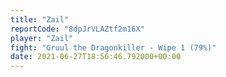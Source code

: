 ```yaml
---
title: "Zail"
reportCode: "8dpJrVLAZtf2m16X"
player: "Zail"
fight: "Gruul the Dragonkiller - Wipe 1 (79%)"
date: 2021-06-27T18:56:46.792000+00:00
---
```


